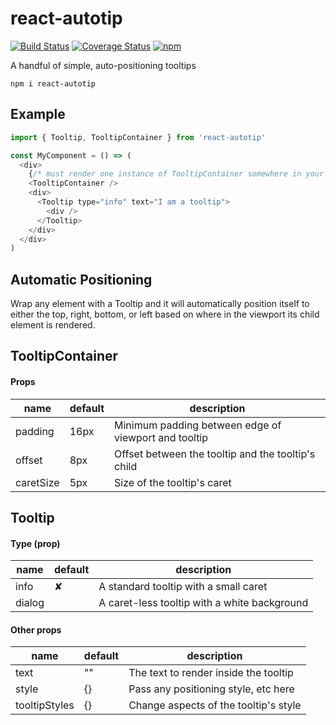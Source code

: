 # react-autotip

[![Build Status](https://travis-ci.org/meinstein/react-autotip.svg?branch=master)](https://travis-ci.org/meinstein/react-autotip)
[![Coverage Status](https://coveralls.io/repos/github/meinstein/react-autotip/badge.svg?branch=master)](https://coveralls.io/github/meinstein/react-autotip?branch=master)
[![npm](https://img.shields.io/npm/v/react-autotip.svg)](https://www.npmjs.com/package/react-autotip)

A handful of simple, auto-positioning tooltips

`npm i react-autotip`

## Example

```js
import { Tooltip, TooltipContainer } from 'react-autotip'

const MyComponent = () => (
  <div>
    {/* must render one instance of TooltipContainer somewhere in your app */}
    <TooltipContainer />
    <div>
      <Tooltip type="info" text="I am a tooltip">
        <div />
      </Tooltip>
    </div>
  </div>
)
```

## Automatic Positioning

Wrap any element with a Tooltip and it will automatically position itself to either the top, right, bottom, or left based on where in the viewport its child element is rendered.

## TooltipContainer

#### Props
|   name         |     default    |    description                                                    |
|----------------|----------------|-------------------------------------------------------------------|
| padding        |        16px    | Minimum padding between edge of viewport and tooltip              |
| offset         |        8px     | Offset between the tooltip and the tooltip's child                |
| caretSize      |        5px     | Size of the tooltip's caret                                       |

## Tooltip

#### Type (prop)

|   name         |     default    |    description                                                    |
|----------------|----------------|-------------------------------------------------------------------|
| info           |       ✘        | A standard tooltip with a small caret                             |
| dialog         |                | A caret-less tooltip with a white background                      |

#### Other props

|   name         |     default    |    description                                                    |
|----------------|----------------|-------------------------------------------------------------------|
| text           |        ""      | The text to render inside the tooltip                             |
| style          |        {}      | Pass any positioning style, etc here                              |
| tooltipStyles  |        {}      | Change aspects of the tooltip's style                             |
